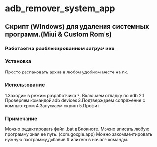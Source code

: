 # adb_remover_system_app

## Скрипт (Windows) для удаления системных программ.(Miui & Custom Rom's)
### Работаетна разблокированном загрузчике

### Установка
Просто распаковать архив в любом удобном месте на пк.

### Использование
1.Заходим в режим разработчика
2. Включаем отладку по Adb
2.1 Проверяем командой adb devices
3.Подтверждаем сопряжение c компьютером 
4.Запускаем скрипт 
5.Профит

### Примечание

Можно редактировать  файл .bat в Блокноте.
Можно вписать любую программу зная ее путь. (com.google.app)
Можно закомментировать нужную программу,добавив # или rem в начале команды.
